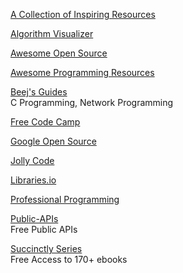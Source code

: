 <p>
<a href="https://github.com/trimstray/the-book-of-secret-knowledge">A Collection of Inspiring Resources</a>
</p>
<p>
<a href="https://algorithm-visualizer.org/">Algorithm Visualizer</a>
</p>
<p>
<a href="https://awesomeopensource.com/">Awesome Open Source</a>
</p>
<p>
<a href="https://getawesomeness.herokuapp.com/">Awesome Programming Resources</a>
</p>
<p>
<a href="http://beej.us/guide/">Beej's Guides</a>
<br>C Programming, Network Programming
</p>
<p>
<a href="https://www.freecodecamp.org/news/">Free Code Camp</a>
</p>
<p>
<a href="https://opensource.google/">Google Open Source</a>
</p>
<p>
<a href="https://www.jollycode.org/">Jolly Code</a>
</p>
<p>
<a href="https://libraries.io/">Libraries.io</a>
</p>
<p>
<a href="https://github.com/charlax/professional-programming">Professional Programming</a>
</p>
<p>
<a href="https://public-apis.io/">Public-APIs</a>
<br>Free Public APIs  
</p>
<p>
<a href="https://www.syncfusion.com/ebooks">Succinctly Series</a>
<br>Free Access to 170+ ebooks
</p>
